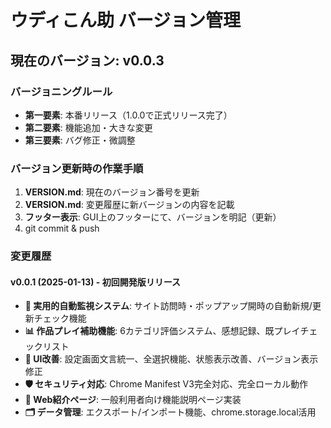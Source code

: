 # ウディこん助 バージョン管理

## 現在のバージョン: v0.0.3

### バージョニングルール
- **第一要素**: 本番リリース（1.0.0で正式リリース完了）
- **第二要素**: 機能追加・大きな変更
- **第三要素**: バグ修正・微調整

### バージョン更新時の作業手順
1. **VERSION.md**: 現在のバージョン番号を更新
2. **VERSION.md**: 変更履歴に新バージョンの内容を記載
3. **フッター表示**: GUI上のフッターにて、バージョンを明記（更新）
4. git commit & push

### 変更履歴

#### v0.0.1 (2025-01-13) - 初回開発版リリース
- **🎯 実用的自動監視システム**: サイト訪問時・ポップアップ開時の自動新規/更新チェック機能
- **📊 作品プレイ補助機能**: 6カテゴリ評価システム、感想記録、既プレイチェックリスト
- **🔧 UI改善**: 設定画面文言統一、全選択機能、状態表示改善、バージョン表示修正
- **🛡️ セキュリティ対応**: Chrome Manifest V3完全対応、完全ローカル動作
- **📱 Web紹介ページ**: 一般利用者向け機能説明ページ実装
- **🗂️ データ管理**: エクスポート/インポート機能、chrome.storage.local活用